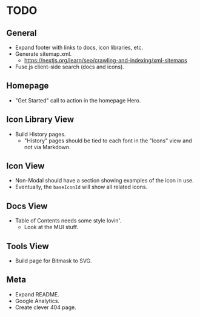 # TODO

## General

- Expand footer with links to docs, icon libraries, etc.
- Generate sitemap.xml.
  - https://nextjs.org/learn/seo/crawling-and-indexing/xml-sitemaps
- Fuse.js client-side search (docs and icons).

## Homepage

- "Get Started" call to action in the homepage Hero.

## Icon Library View

- Build History pages.
  - "History" pages should be tied to each font in the "Icons" view and not via Markdown.

## Icon View

- Non-Modal should have a section showing examples of the icon in use.
- Eventually, the `baseIconId` will show all related icons.

## Docs View

- Table of Contents needs some style lovin'.
  - Look at the MUI <List> stuff.

## Tools View

- Build page for Bitmask to SVG.

## Meta

- Expand README.
- Google Analytics.
- Create clever 404 page.
